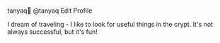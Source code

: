 # 
tanyaq🎩
@tanyaq
Edit Profile

I dream of traveling - I like to look for useful things in the crypt. It's not always successful, but it's fun!
